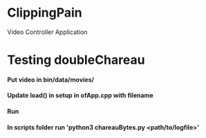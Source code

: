 # ClippingPain
Video Controller Application

# Testing doubleChareau
#### Put video in bin/data/movies/
#### Update load() in setup in ofApp.cpp with filename
#### Run

#### In scripts folder run 'python3 chareauBytes.py <path/to/logfile>'
